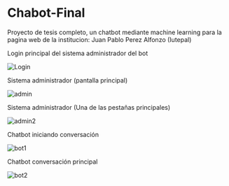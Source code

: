 # Chabot-Final
Proyecto de tesis completo, un chatbot mediante machine learning para la pagina web de la institucion: Juan Pablo Perez Alfonzo (Iutepal)

Login principal del sistema administrador del bot

![Login](https://github.com/user-attachments/assets/d85686f1-8101-4e80-8bb2-b8f71255761d)


Sistema administrador (pantalla principal)

![admin](https://github.com/user-attachments/assets/c8c8a7e5-edd8-4a70-8546-4ab090a8c4fc)


Sistema administrador (Una de las pestañas principales)

![admin2](https://github.com/user-attachments/assets/c54bfe6d-ae10-425b-9cab-79a206db7374)


Chatbot iniciando conversación

![bot1](https://github.com/user-attachments/assets/e384b4a4-36c3-49bd-aa6c-91d899d4e289)


Chatbot conversación principal

![bot2](https://github.com/user-attachments/assets/c38d75c4-d9ed-4ac9-b6da-d746177babf3)
